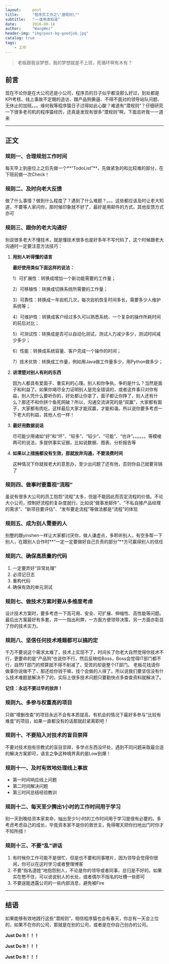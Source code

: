 ```yaml
---
layout:     post
title:      "程序员工作之\"潜规则\""
subtitle:   "——谁用谁知道"
date:       2016-09-14
author:     "WangWei"
header-img: "img/post-bg-goodjob.jpg"
catalog: true
tags:
    - 工作
---
```



> 老板跟我谈梦想，我的梦想就是不上班，死循环啊有木有？

## 前言

现在不论你是在大公司还是小公司，程序员的日子似乎都没那么好过，到处都是KPI考核、线上事故不定期的造访、跟产品狗撕逼、不得不面对的领导站队问题、无休止的加班。。。缘何我等程序猿日子过得如此心酸？难道有“潜规则”？仔细研究一下很多老司机的程序猿经历，还真是发现有很多“潜规则”啊，下面且听我一一道来

---

## 正文

### 规则一、合理规划工作时间

每天早上到座位上之后先做一个**“TodoList”**，先做紧急的和比较难的部分，在下班前做一次Check！

### 规则二、及时向老大反馈

做了什么事情？做到什么程度了？遇到了什么难题？。。。这些都应该及时让老大知道，不要等人家问你，那时候印象就不好了，最好是用邮件的方式，其他反馈方式亦可

### 规则三、跟你的老大沟通好

别说很多老大不懂技术，就是懂技术很多也是好多年不写代码了，这个时候跟老大沟通时一定要注意方法技巧：

1. **用别人听得懂的语言**

   **最好使用类似下面这样的说法：**

   1）可扩展性：转换成增加一个新功能需要的工作量；

   2）可移植性：转换成切换系统所需要的工作量；

   3）可靠性：转换成一年宕机几次，每次宕机恢复时间多长，需要多少人维护系统等；

   4）可维护性：转换成客户经过多久可以熟悉系统、一个复杂的操作所耗时间的前后对比；

   5）可测试性：转换成是否可以自动化测试，测试人力减少多少，测试时间减少多少；

   6）性能：转换成系统容量、客户完成一个操作的时间；

   7）技术优势：转换成工作量，例如用Java做工作量多少，用Python做多少；
2. **讲清楚对别人有利的东西**

   因为人都具有爱面子、重实利的心理。别人和你争执，争的是什么？当然是面子和利益了。如果你竭尽全力证明别人是完全错误的，或者这件事只对你有益，别人凭什么要听你的，好处都让你拿了，面子都让你挣了，别人还有什么？那还不和你拼个鱼死网破？所以，沟通交流讲究的是“双赢”，大家都有面子，大家都有肉吃，这样最后大家才能双赢，才能和谐。所以说你要多考虑一下老大的利益，其他人也一样！

3. **最好用数据说话**

   尽可能少用诸如“好”和“坏”、“较多”、“较少”、“可能”、“也许”。。。。。。等模棱两可的说法，多提供事实证据，比如说数据、图表、分析报告等
   
4. **如果以上措施都没有生效，那就放弃沟通，不要浪费时间**

   这种情况下你就按老大的意思办，至少出问题了还有他，否则你自己就要背锅了

### 规则四、做事时要重视“流程”

虽说有很多大公司的员工抱怨“流程”太多，但是不能因此而否定流程的价值。不论大小公司，控制好流程的复杂度就行。比如说“做事发邮件”、“不私自接产品经理的需求”、“新项目要评估”、“发布要走流程”等做法都是“流程”的体现

### 规则五、成为别人需要的人

别整的跟yinshen一样让大家都讨厌你，做人谦虚点，多聆听别人，有空多帮一下别人，在跟别人合作时**“一定一定要做好自己负责的部分”**方可赢得别人的信任

### 规则六、确保高质量的代码

1. 一定要弄好“异常处理”
2. 必须记日志
3. 重构代码
4. 确保有效的单元测试

### 规则七、做技术方案时要从多维度考虑

设计技术方案时，要多考虑一下高可用、安全、可扩展、伸缩性、高性能等问题。最后出方案最好有多套，并一一指出利弊，一方面方便领导决策，另一方面亦彰显了你的技术实力。

### 规则八、坚信任何技术难题都可以搞的定

千万不要说这个需求太难了，技术上实现不了，时间长了你老大自然觉得你技术不行，更要命的是“产品狗”也说你不行，然后反映给Boss，Boss会觉得IT部门都不行，自然IT部门的预算就不得不削减了，受苦的却是整个IT部门。
老板花钱请你做事你说做不了，那还给你钱干嘛，找个会做的人得了。所以说我们要坚信没有什么技术难题是解决不了的，实际上很多技术问题只要勤快点多查查资料就解决了。

**记住：永远不要过早的放弃！**

### 规则九、多参与权重高的项目

只做"增删改查"的项目永远不会有本质提高，有机会的情况下最好多参与“比较有难度”的项目，如果一直都没有的话那就赶紧离职吧！

### 规则十、不要陷入对技术的盲目崇拜

不要对技术抱有宗教式的盲目崇拜，多学点东西没坏处，遇到不同问题采取最合适的解决方案即可，语言之争这种境界真的是Low到爆！

### 规则十一、及时有效地处理线上事故

* 第一时间响应线上问题
* 第二时间解决问题
* 第三时间总结经验教训

### 规则十二、每天至少腾出1小时的工作时间用于学习

别一天到晚给资本家卖命，抽出至少1小时的工作时间用于学习是很有必要的。多考虑考虑自己的成长，毕竟资本家不是你的救世主，免得哪天把你扫地出门时你才不知所措！

### 规则十三、不要“乱”讲话

1. 有时候你工作可能不是很忙，但是也不要和同事瞎片，因为领导会觉得你很闲，你可以在这时学习或者整理博客
2. 不要“指名道姓”地抱怨别人，不论是你的领导或者同事，总归是不好的。如果实在憋不住，可以说说别人的长处，或者偶尔不指名的吐槽一些即可
3. 不要逞能透露公司的一些内部消息，避免被Fire

---

## 结语

如果能够有效地践行这些“潜规则”，相信程序猿也会有春天，你总有一天会上位的，如果不在你的公司，那就是在别的公司，或者是在你自己创办的公司。

**Just Do It！！！**

**Just Do It！！！**

**Just Do It！！！**
